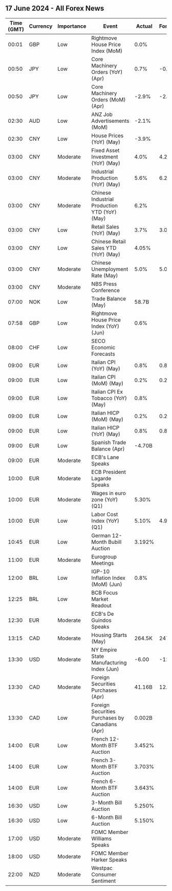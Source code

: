## 17 June 2024 - All Forex News

| Time (GMT) | Currency | Importance | Event | Actual | Forecast | Previous |
|------|----------|------------|-------|--------|----------|----------|
| 00:01 | GBP | Low | Rightmove House Price Index (MoM) | 0.0% |  | 0.8% |
| 00:50 | JPY | Low | Core Machinery Orders (YoY) (Apr) | 0.7% | -0.1% | 2.7% |
| 00:50 | JPY | Low | Core Machinery Orders (MoM) (Apr) | -2.9% | -2.9% | 2.9% |
| 02:30 | AUD | Low | ANZ Job Advertisements (MoM) | -2.1% |  | -2.3% |
| 02:30 | CNY | Low | House Prices (YoY) (May) | -3.9% |  | -3.1% |
| 03:00 | CNY | Moderate | Fixed Asset Investment (YoY) (May) | 4.0% | 4.2% | 4.2% |
| 03:00 | CNY | Moderate | Industrial Production (YoY) (May) | 5.6% | 6.2% | 6.7% |
| 03:00 | CNY | Moderate | Chinese Industrial Production YTD (YoY) (May) | 6.2% |  | 6.3% |
| 03:00 | CNY | Low | Retail Sales (YoY) (May) | 3.7% | 3.0% | 2.3% |
| 03:00 | CNY | Low | Chinese Retail Sales YTD (YoY) (May) | 4.05% |  | 4.13% |
| 03:00 | CNY | Moderate | Chinese Unemployment Rate (May) | 5.0% | 5.0% | 5.0% |
| 03:00 | CNY | Moderate | NBS Press Conference |  |  |  |
| 07:00 | NOK | Low | Trade Balance (May) | 58.7B |  | 65.8B |
| 07:58 | GBP | Low | Rightmove House Price Index (YoY) (Jun) | 0.6% |  | 0.6% |
| 08:00 | CHF | Low | SECO Economic Forecasts |  |  |  |
| 09:00 | EUR | Low | Italian CPI (YoY) (May) | 0.8% | 0.8% | 0.8% |
| 09:00 | EUR | Low | Italian CPI (MoM) (May) | 0.2% | 0.2% | 0.1% |
| 09:00 | EUR | Low | Italian CPI Ex Tobacco (YoY) (May) | 0.8% |  | 0.8% |
| 09:00 | EUR | Low | Italian HICP (MoM) (May) | 0.2% | 0.2% | 0.5% |
| 09:00 | EUR | Low | Italian HICP (YoY) (May) | 0.8% | 0.8% | 0.9% |
| 09:00 | EUR | Low | Spanish Trade Balance (Apr) | -4.70B |  | -2.00B |
| 09:00 | EUR | Moderate | ECB's Lane Speaks |  |  |  |
| 10:00 | EUR | Moderate | ECB President Lagarde Speaks |  |  |  |
| 10:00 | EUR | Moderate | Wages in euro zone (YoY) (Q1) | 5.30% |  | 3.20% |
| 10:00 | EUR | Low | Labor Cost Index (YoY) (Q1) | 5.10% | 4.90% | 3.40% |
| 10:45 | EUR | Low | German 12-Month Bubill Auction | 3.192% |  | 3.371% |
| 11:00 | EUR | Moderate | Eurogroup Meetings |  |  |  |
| 12:00 | BRL | Low | IGP-10 Inflation Index (MoM) (Jun) | 0.8% |  | 1.1% |
| 12:25 | BRL | Low | BCB Focus Market Readout |  |  |  |
| 12:30 | EUR | Moderate | ECB's De Guindos Speaks |  |  |  |
| 13:15 | CAD | Moderate | Housing Starts (May) | 264.5K | 247.0K | 241.1K |
| 13:30 | USD | Moderate | NY Empire State Manufacturing Index (Jun) | -6.00 | -12.50 | -15.60 |
| 13:30 | CAD | Moderate | Foreign Securities Purchases (Apr) | 41.16B | 12.30B | 14.38B |
| 13:30 | CAD | Low | Foreign Securities Purchases by Canadians (Apr) | 0.002B |  | 35.610B |
| 14:00 | EUR | Low | French 12-Month BTF Auction | 3.452% |  | 3.517% |
| 14:00 | EUR | Low | French 3-Month BTF Auction | 3.703% |  | 3.681% |
| 14:00 | EUR | Low | French 6-Month BTF Auction | 3.643% |  | 3.624% |
| 16:30 | USD | Low | 3-Month Bill Auction | 5.250% |  | 5.250% |
| 16:30 | USD | Low | 6-Month Bill Auction | 5.150% |  | 5.165% |
| 17:00 | USD | Moderate | FOMC Member Williams Speaks |  |  |  |
| 18:00 | USD | Moderate | FOMC Member Harker Speaks |  |  |  |
| 22:00 | NZD | Moderate | Westpac Consumer Sentiment |  |  | 93.2 |
